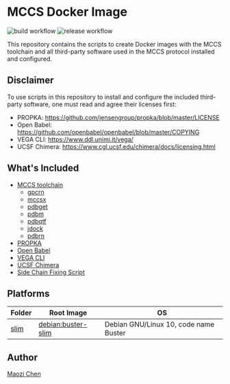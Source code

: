# MCCS Docker Image

![build workflow](https://github.com/stcmz/mccs-docker/actions/workflows/build.yml/badge.svg)
![release workflow](https://github.com/stcmz/mccs-docker/actions/workflows/release.yml/badge.svg)

This repository contains the scripts to create Docker images with the MCCS toolchain and all third-party software used in the MCCS protocol installed and configured.


## Disclaimer

To use scripts in this repository to install and configure the included third-party software, one must read and agree their licenses first:

* PROPKA: https://github.com/jensengroup/propka/blob/master/LICENSE
* Open Babel: https://github.com/openbabel/openbabel/blob/master/COPYING
* VEGA CLI: https://www.ddl.unimi.it/vega/
* UCSF Chimera: https://www.cgl.ucsf.edu/chimera/docs/licensing.html


## What's Included

* [MCCS toolchain](https://github.com/stcmz/mccs-toolchain)
  * [gpcrn](https://github.com/stcmz/gpcrn)
  * [mccsx](https://github.com/stcmz/mccsx)
  * [pdbget](https://github.com/stcmz/pdbget)
  * [pdbm](https://github.com/stcmz/pdbm)
  * [pdbqtf](https://github.com/stcmz/pdbqtf)
  * [jdock](https://github.com/stcmz/jdock)
  * [pdbrn](https://github.com/stcmz/pdbrn)
* [PROPKA](https://github.com/jensengroup/propka)
* [Open Babel](https://github.com/openbabel/openbabel)
* [VEGA CLI](https://www.ddl.unimi.it/vega/)
* [UCSF Chimera](https://www.cgl.ucsf.edu/chimera/)
* [Side Chain Fixing Script](https://gist.githubusercontent.com/bougui505/c8599a6659b368c18b45bc321c49a0b1/raw/9af9c7df24f9b5213a5d4362e5f871ce5b51140f/incompleteSideChains.py)


## Platforms

|Folder|Root Image|OS|
|-|-|-|
|[slim](https://github.com/stcmz/mccs-docker/tree/main/slim)|[debian:buster-slim](https://hub.docker.com/_/debian)| Debian GNU/Linux 10, code name Buster|


## Author

[Maozi Chen]


[Maozi Chen]: https://www.linkedin.com/in/maozichen/